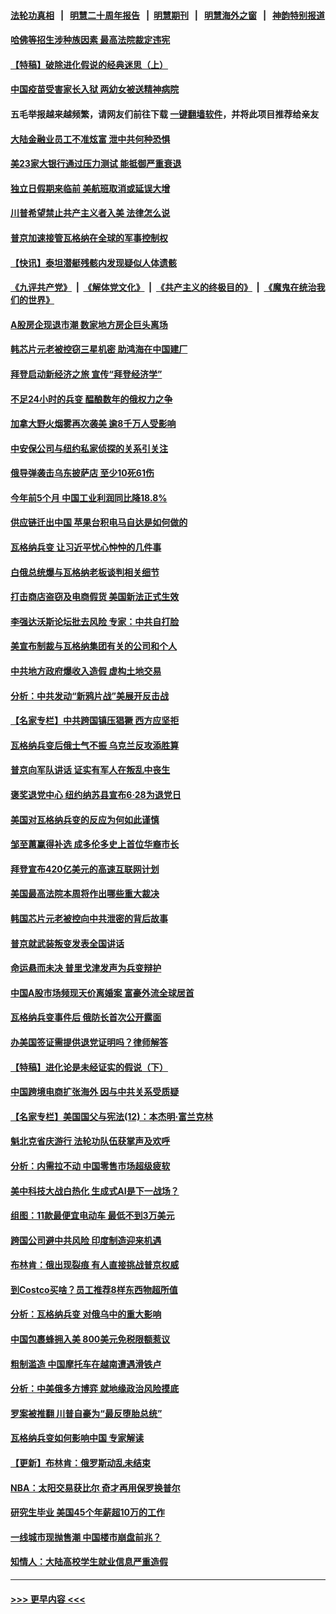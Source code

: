 #### [法轮功真相](https://github.com/gfw-breaker/truth/blob/master/README.md?t=0) &nbsp;&nbsp;|&nbsp;&nbsp; [明慧二十周年报告](https://github.com/gfw-breaker/mh-reports/blob/master/README.md?t=0) &nbsp;&nbsp;|&nbsp;&nbsp;[明慧期刊](https://github.com/gfw-breaker/mh-qikan) &nbsp;&nbsp;|&nbsp;&nbsp; [明慧海外之窗](https://github.com/gfw-breaker/mh-news/blob/master/README.md?t=0) &nbsp;&nbsp;|&nbsp;&nbsp; [神韵特别报道](https://github.com/gfw-breaker/mh-news/blob/master/shenyun.md?t=0)
#### [哈佛等招生涉种族因素 最高法院裁定违宪](../pages/nf4514/n14025044.md?t=06300043) 
#### [【特稿】破除进化假说的经典迷思（上）](../pages/nf4514/n14024749.md?t=06300043) 
#### [中国疫苗受害家长入狱 两幼女被送精神病院](../pages/nf4514/n14024727.md?t=06300043) 
#### 五毛举报越来越频繁，请网友们前往下载 [一键翻墙软件](https://github.com/gfw-breaker/ssr-accounts)，并将此项目推荐给亲友
#### [大陆金融业员工不准炫富 泄中共何种恐惧](../pages/nf4514/n14024435.md?t=06300043) 
#### [美23家大银行通过压力测试 能抵御严重衰退](../pages/nf4514/n14024622.md?t=06300043) 
#### [独立日假期来临前 美航班取消或延误大增](../pages/nf4514/n14024527.md?t=06300043) 
#### [川普希望禁止共产主义者入美 法律怎么说](../pages/nf4514/n14024328.md?t=06300043) 
#### [普京加速接管瓦格纳在全球的军事控制权](../pages/nf4514/n14024419.md?t=06300043) 
#### [【快讯】泰坦潜艇残骸内发现疑似人体遗骸](../pages/nf4514/n14024456.md?t=06300043) 
#### [《九评共产党》](https://github.com/begood0513/9ping.md/blob/master/README.md) &nbsp;|&nbsp; [《解体党文化》](../../../../jtdwh.md/blob/master/README.md)  &nbsp;|&nbsp; [《共产主义的终极目的》](../../../../gczydzjmd.md/blob/master/README.md) &nbsp;|&nbsp; [《魔鬼在统治我们的世界》](../../../../mgztzwmdsj.md/blob/master/README.md) 
#### [A股房企现退市潮 数家地方房企巨头离场](../pages/nf4514/n14024451.md?t=06300043) 
#### [韩芯片元老被控窃三星机密 助鸿海在中国建厂](../pages/nf4514/n14023756.md?t=06300043) 
#### [拜登启动新经济之旅 宣传“拜登经济学”](../pages/nf4514/n14024371.md?t=06300043) 
#### [不足24小时的兵变 醖酿数年的俄权力之争](../pages/nf4514/n14024338.md?t=06300043) 
#### [加拿大野火烟雾再次袭美 逾8千万人受影响](../pages/nf4514/n14024345.md?t=06300043) 
#### [中安保公司与纽约私家侦探的关系引关注](../pages/nf4514/n14023965.md?t=06300043) 
#### [俄导弹袭击乌东披萨店 至少10死61伤](../pages/nf4514/n14024173.md?t=06300043) 
#### [今年前5个月 中国工业利润同比降18.8%](../pages/nf4514/n14023953.md?t=06300043) 
#### [供应链迁出中国 苹果台积电马自达是如何做的](../pages/nf4514/n14023243.md?t=06300043) 
#### [瓦格纳兵变 让习近平忧心忡忡的几件事](../pages/nf4514/n14023684.md?t=06300043) 
#### [白俄总统爆与瓦格纳老板谈判相关细节](../pages/nf4514/n14023629.md?t=06300043) 
#### [打击商店盗窃及电商假货 美国新法正式生效](../pages/nf4514/n14023846.md?t=06300043) 
#### [李强达沃斯论坛批去风险 专家：中共自打脸](../pages/nf4514/n14023614.md?t=06300043) 
#### [美宣布制裁与瓦格纳集团有关的公司和个人](../pages/nf4514/n14023753.md?t=06300043) 
#### [中共地方政府爆收入造假 虚构土地交易](../pages/nf4514/n14023716.md?t=06300043) 
#### [分析：中共发动“新鸦片战”美展开反击战](../pages/nf4514/n14023665.md?t=06300043) 
#### [【名家专栏】中共跨国镇压猖獗 西方应坚拒](../pages/nf4514/n14023547.md?t=06300043) 
#### [瓦格纳兵变后俄士气不振 乌克兰反攻添胜算](../pages/nf4514/n14023619.md?t=06300043) 
#### [普京向军队讲话 证实有军人在叛乱中丧生](../pages/nf4514/n14023620.md?t=06300043) 
#### [褒奖退党中心 纽约纳苏县宣布6·28为退党日](../pages/nf4514/n14023293.md?t=06300043) 
#### [美国对瓦格纳兵变的反应为何如此谨慎](../pages/nf4514/n14023394.md?t=06300043) 
#### [邹至蕙赢得补选 成多伦多史上首位华裔市长](../pages/nf4514/n14023195.md?t=06300043) 
#### [拜登宣布420亿美元的高速互联网计划](../pages/nf4514/n14023148.md?t=06300043) 
#### [美国最高法院本周将作出哪些重大裁决](../pages/nf4514/n14023014.md?t=06300043) 
#### [韩国芯片元老被控向中共泄密的背后故事](../pages/nf4514/n14023102.md?t=06300043) 
#### [普京就武装叛变发表全国讲话](../pages/nf4514/n14023079.md?t=06300043) 
#### [命运悬而未决 普里戈津发声为兵变辩护](../pages/nf4514/n14022896.md?t=06300043) 
#### [中国A股市场频现天价离婚案 富豪外流全球居首](../pages/nf4514/n14023008.md?t=06300043) 
#### [瓦格纳兵变事件后 俄防长首次公开露面](../pages/nf4514/n14022892.md?t=06300043) 
#### [办美国签证需提供退党证明吗？律师解答](../pages/nf4514/n14022721.md?t=06300043) 
#### [【特稿】进化论是未经证实的假说（下）](../pages/nf4514/n14022170.md?t=06300043) 
#### [中国跨境电商扩张海外 因与中共关系受质疑](../pages/nf4514/n14022737.md?t=06300043) 
#### [【名家专栏】美国国父与宪法(12)：本杰明‧富兰克林](../pages/nf4514/n14022083.md?t=06300043) 
#### [魁北克省庆游行 法轮功队伍获掌声及欢呼](../pages/nf4514/n14022764.md?t=06300043) 
#### [分析：内需拉不动 中国零售市场超级疲软](../pages/nf4514/n14022603.md?t=06300043) 
#### [美中科技大战白热化 生成式AI是下一战场？](../pages/nf4514/n14021752.md?t=06300043) 
#### [组图：11款最便宜电动车 最低不到3万美元](../pages/nf4514/n14020732.md?t=06300043) 
#### [跨国公司避中共风险 印度制造迎来机遇](../pages/nf4514/n14022497.md?t=06300043) 
#### [布林肯：俄出现裂痕 有人直接挑战普京权威](../pages/nf4514/n14022464.md?t=06300043) 
#### [到Costco买啥？员工推荐8样东西物超所值](../pages/nf4514/n14021305.md?t=06300043) 
#### [分析：瓦格纳兵变 对俄乌中的重大影响](../pages/nf4514/n14022346.md?t=06300043) 
#### [中国包裹蜂拥入美 800美元免税限额惹议](../pages/nf4514/n14022207.md?t=06300043) 
#### [粗制滥造 中国摩托车在越南遭遇滑铁卢](../pages/nf4514/n14022370.md?t=06300043) 
#### [分析：中美俄多方博弈 就地缘政治风险摸底](../pages/nf4514/n14022385.md?t=06300043) 
#### [罗案被推翻 川普自豪为“最反堕胎总统”](../pages/nf4514/n14022382.md?t=06300043) 
#### [瓦格纳兵变如何影响中国 专家解读](../pages/nf4514/n14022354.md?t=06300043) 
#### [【更新】布林肯：俄罗斯动乱未结束](../pages/nf4514/n14022407.md?t=06300043) 
#### [NBA：太阳交易获比尔 奇才再用保罗换普尔](../pages/nf4514/n14022261.md?t=06300043) 
#### [研究生毕业 美国45个年薪超10万的工作](../pages/nf4514/n14021311.md?t=06300043) 
#### [一线城市现抛售潮 中国楼市崩盘前兆？](../pages/nf4514/n14022165.md?t=06300043) 
#### [知情人：大陆高校学生就业信息严重造假](../pages/nf4514/n14022188.md?t=06300043) 

----
#### [ >>> 更早内容 <<< ](../indexes/nf4514-earlier.md)

